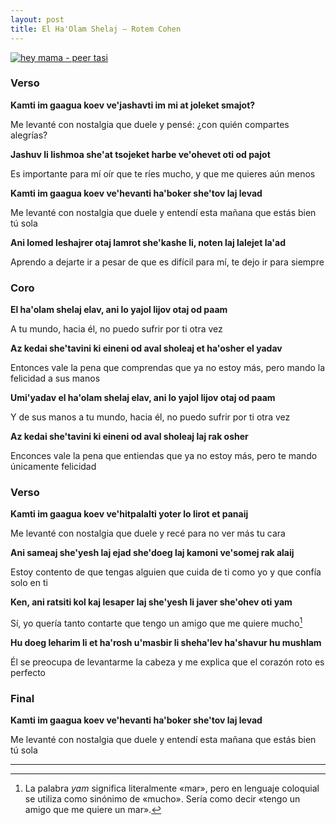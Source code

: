```yaml
---
layout: post
title: El Ha'Olam Shelaj – Rotem Cohen
---
```


[![hey mama - peer tasi](http://img.youtube.com/vi/hC8q4Gab_xM/0.jpg)](http://www.youtube.com/watch?v=hC8q4Gab_xM)

<!--more-->

### Verso
**Kamti im gaagua koev ve'jashavti im mi at joleket smajot?**

Me levanté con nostalgia que duele y pensé: ¿con quién compartes alegrías?

**Jashuv li lishmoa she'at tsojeket harbe ve'ohevet oti od pajot**

Es importante para mí oír que te ríes mucho, y que me quieres aún menos

**Kamti im gaagua koev ve'hevanti ha'boker she'tov laj levad**

Me levanté con nostalgia que duele y entendí esta mañana que estás bien tú sola

**Ani lomed leshajrer otaj lamrot she'kashe li, noten laj lalejet la'ad**

Aprendo a dejarte ir a pesar de que es difícil para mí, te dejo ir para siempre

### Coro

**El ha'olam shelaj elav, ani lo yajol lijov otaj od paam**

A tu mundo, hacia él, no puedo sufrir por ti otra vez

**Az kedai she'tavini ki eineni od aval sholeaj et ha'osher el yadav**

Entonces vale la pena que comprendas que ya no estoy más, pero mando la felicidad a sus manos

**Umi'yadav el ha'olam shelaj elav, ani lo yajol lijov otaj od paam**

Y de sus manos a tu mundo, hacia él, no puedo sufrir por ti otra vez

**Az kedai she'tavini ki eineni od aval sholeaj laj rak osher**

Enconces vale la pena que entiendas que ya no estoy más, pero te mando únicamente felicidad 

### Verso
**Kamti im gaagua koev ve'hitpalalti yoter lo lirot et panaij**

Me levanté con nostalgia que duele y recé para no ver más tu cara

**Ani sameaj she'yesh laj ejad she'doeg laj kamoni ve'somej rak alaij**

Estoy contento de que tengas alguien que cuida de ti como yo y que confía solo en ti

**Ken, ani ratsiti kol kaj lesaper laj she'yesh li javer she'ohev oti yam**

Sí, yo quería tanto contarte que tengo un amigo que me quiere mucho[^fn-yam]

**Hu doeg leharim li et ha'rosh u'masbir li sheha'lev ha'shavur hu mushlam**

Él se preocupa de levantarme la cabeza y me explica que el corazón roto es perfecto

### Final

**Kamti im gaagua koev ve'hevanti ha'boker she'tov laj levad**

Me levanté con nostalgia que duele y entendí esta mañana que estás bien tú sola

---

[^fn-yam]: La palabra *yam* significa literalmente «mar», pero en lenguaje coloquial se utiliza como sinónimo de «mucho». Sería como decir «tengo un amigo que me quiere un mar».
